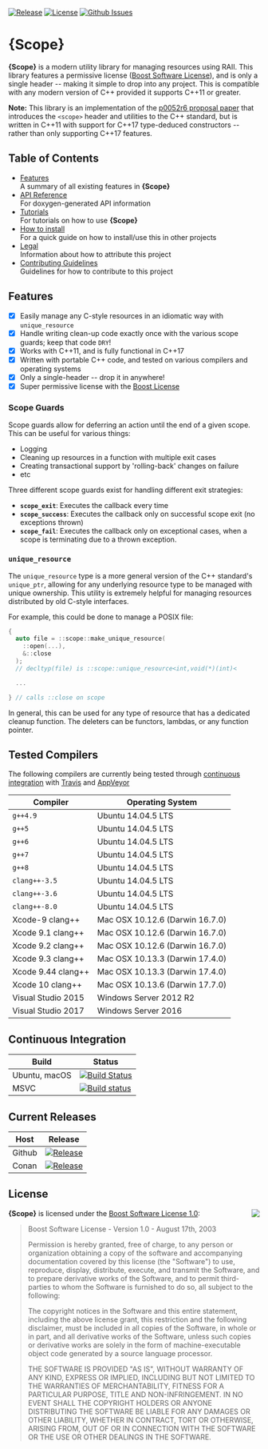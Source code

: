 
[![Release](https://img.shields.io/github/release/bitwizeshift/Scope.svg)](https://github.com/bitwizeshift/Scope/releases/latest)
[![License](https://img.shields.io/badge/License-BSL--1.0-blue.svg)](https://raw.githubusercontent.com/bitwizeshift/Scope/master/LICENSE)
[![Github Issues](https://img.shields.io/github/issues/bitwizeshift/Scope.svg)](https://github.com/bitwizeshift/Scope/issues)

# {Scope}

**{Scope}** is a modern utility library for managing resources using RAII.
This library features a permissive license ([Boost Software License](#license)),
and is only a single header -- making it simple to drop into any project.
This is compatible with any modern version of C++ provided it supports
C++11 or greater.

**Note:** This library is an implementation of the
[p0052r6 proposal paper][1] that introduces the `<scope>` header and utilities
to the C++ standard, but is written in C++11 with support for C++17
type-deduced constructors -- rather than only supporting C++17 features.

## Table of Contents

* [Features](#features) \
  A summary of all existing features in **{Scope}**
* [API Reference](https://bitwizeshift.github.io/Scope/api/latest/) \
  For doxygen-generated API information
* [Tutorials](doc/tutorial.md) \
  For tutorials on how to use **{Scope}**
* [How to install](doc/installing.md) \
  For a quick guide on how to install/use this in other projects
* [Legal](doc/legal.md) \
  Information about how to attribute this project
* [Contributing Guidelines](.github/CONTRIBUTING.md) \
  Guidelines for how to contribute to this project

## Features

- [x] Easily manage any C-style resources in an idiomatic way with
      `unique_resource`
- [x] Handle writing clean-up code exactly once with the various scope guards;
      keep that code `DRY`!
- [x] Works with C++11, and is fully functional in C++17
- [x] Written with portable C++ code, and tested on various compilers and
      operating systems
- [x] Only a single-header -- drop it in anywhere!
- [x] Super permissive license with the [Boost License](#license)

[1]: http://www.open-std.org/jtc1/sc22/wg21/docs/papers/2017/p0052r6.pdf

### Scope Guards

Scope guards allow for deferring an action until the end of a given scope.
This can be useful for various things:

* Logging
* Cleaning up resources in a function with multiple exit cases
* Creating transactional support by 'rolling-back' changes on failure
* etc

Three different scope guards exist for handling different exit strategies:

* **`scope_exit`**: Executes the callback every time
* **`scope_success`**: Executes the callback only on successful scope exit
  (no exceptions thrown)
* **`scope_fail`**: Executes the callback only on exceptional cases, when
  a scope is terminating due to a thrown exception.

### `unique_resource`

The `unique_resource` type is a more general version of the C++ standard's
`unique_ptr`, allowing for any underlying resource type to be managed with
unique ownership. This utility is extremely helpful for managing resources
distributed by old C-style interfaces.

For example, this could be done to manage a POSIX file:

```c++
{
  auto file = ::scope::make_unique_resource(
    ::open(...),
    &::close
  );
  // decltyp(file) is ::scope::unique_resource<int,void(*)(int)<

  ...

} // calls ::close on scope
```

In general, this can be used for any type of resource that has a dedicated
cleanup function. The deleters can be functors, lambdas, or any function
pointer.

## Tested Compilers

The following compilers are currently being tested through
[continuous integration](#continuous-integration) with
[Travis](https://travis-ci.com/bitwizeshift/Scope) and
[AppVeyor](https://ci.appveyor.com/project/bitwizeshift/scope)

| Compiler              | Operating System                   |
|-----------------------|------------------------------------|
| `g++4.9`              | Ubuntu 14.04.5 LTS                 |
| `g++5`                | Ubuntu 14.04.5 LTS                 |
| `g++6`                | Ubuntu 14.04.5 LTS                 |
| `g++7`                | Ubuntu 14.04.5 LTS                 |
| `g++8`                | Ubuntu 14.04.5 LTS                 |
| `clang++-3.5`         | Ubuntu 14.04.5 LTS                 |
| `clang++-3.6`         | Ubuntu 14.04.5 LTS                 |
| `clang++-8.0`         | Ubuntu 14.04.5 LTS                 |
| Xcode-9 clang++       | Mac OSX 10.12.6 (Darwin 16.7.0)    |
| Xcode 9.1 clang++     | Mac OSX 10.12.6 (Darwin 16.7.0)    |
| Xcode 9.2 clang++     | Mac OSX 10.12.6 (Darwin 16.7.0)    |
| Xcode 9.3 clang++     | Mac OSX 10.13.3 (Darwin 17.4.0)    |
| Xcode 9.44 clang++    | Mac OSX 10.13.3 (Darwin 17.4.0)    |
| Xcode 10 clang++      | Mac OSX 10.13.6 (Darwin 17.7.0)    |
| Visual Studio 2015    | Windows Server 2012 R2             |
| Visual Studio 2017    | Windows Server 2016                |

## Continuous Integration

| **Build**     | **Status**      |
|---------------|-----------------|
| Ubuntu, macOS | [![Build Status](https://travis-ci.com/bitwizeshift/Scope.svg?branch=master)](https://travis-ci.com/bitwizeshift/Scope) |
| MSVC          | [![Build status](https://ci.appveyor.com/api/projects/status/wj0frj0ld1xh0ltk/branch/master?svg=true)](https://ci.appveyor.com/project/bitwizeshift/scope/branch/master) |

## Current Releases

| **Host**            | **Release**      |
|---------------------|------------------|
| Github              | [![Release](https://img.shields.io/github/release/bitwizeshift/Scope.svg)](https://github.com/bitwizeshift/Scope/releases/latest) |
| Conan               | [![Release](https://img.shields.io/github/release/bitwizeshift/Scope.svg)](#)

## License

<img align="right" src="http://opensource.org/trademarks/opensource/OSI-Approved-License-100x137.png">

**{Scope}** is licensed under the
[Boost Software License 1.0](https://www.boost.org/users/license.html):

> Boost Software License - Version 1.0 - August 17th, 2003
>
> Permission is hereby granted, free of charge, to any person or organization
> obtaining a copy of the software and accompanying documentation covered by
> this license (the "Software") to use, reproduce, display, distribute,
> execute, and transmit the Software, and to prepare derivative works of the
> Software, and to permit third-parties to whom the Software is furnished to
> do so, all subject to the following:
>
> The copyright notices in the Software and this entire statement, including
> the above license grant, this restriction and the following disclaimer,
> must be included in all copies of the Software, in whole or in part, and
> all derivative works of the Software, unless such copies or derivative
> works are solely in the form of machine-executable object code generated by
> a source language processor.
>
> THE SOFTWARE IS PROVIDED "AS IS", WITHOUT WARRANTY OF ANY KIND, EXPRESS OR
> IMPLIED, INCLUDING BUT NOT LIMITED TO THE WARRANTIES OF MERCHANTABILITY,
> FITNESS FOR A PARTICULAR PURPOSE, TITLE AND NON-INFRINGEMENT. IN NO EVENT
> SHALL THE COPYRIGHT HOLDERS OR ANYONE DISTRIBUTING THE SOFTWARE BE LIABLE
> FOR ANY DAMAGES OR OTHER LIABILITY, WHETHER IN CONTRACT, TORT OR OTHERWISE,
> ARISING FROM, OUT OF OR IN CONNECTION WITH THE SOFTWARE OR THE USE OR OTHER
> DEALINGS IN THE SOFTWARE.